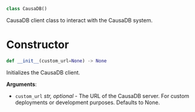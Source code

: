 
```python
class CausaDB()
```

CausaDB client class to interact with the CausaDB system.

<a id="causadb.CausaDB.__init__"></a>

# Constructor

```python
def __init__(custom_url=None) -> None
```

Initializes the CausaDB client.

**Arguments**:

- `custom_url` _str, optional_ - The URL of the CausaDB server. For custom deployments or development purposes. Defaults to None.

<a id="causadb.CausaDB.set_token"></a>

